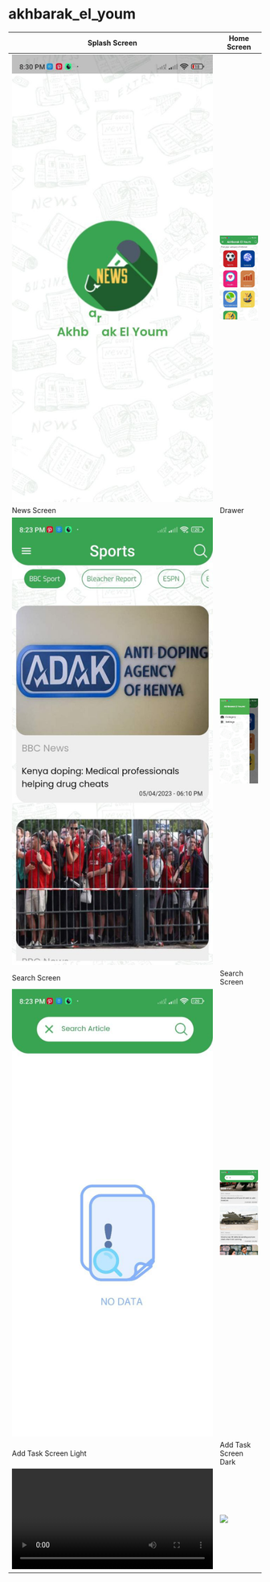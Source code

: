 # akhbarak_el_youm

| Splash Screen | Home Screen                       |
|------|-------------------------------------------|
|<img src="assets/0.jpg" width="400">| <img src="assets/1.jpg" width="400"> |
| News Screen | Drawer                       |
| <img src="assets/2.jpg" width="400"> | <img src="assets/3.jpg" width="400"> |
| Search Screen | Search Screen                       |
| <img src="assets/4.jpg" width="400"> | <img src="assets/5.jpg" width="400"> |
| Add Task Screen Light | Add Task Screen Dark                       |
| <video src="assets/6.mp4" width="400"> | <img src="assets/images/11.jpg" width="400"> |

